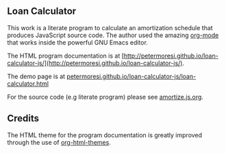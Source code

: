 Loan Calculator
--
This work is a literate program to calculate an amortization schedule that produces JavaScript source code. The author used the amazing [org-mode](http://org-mode.org) that works inside the powerful GNU Emacs editor.

The HTML program documentation is at [http://petermoresi.github.io/loan-calculator-js/](http://petermoresi.github.io/loan-calculator-js/).

The demo page is at [petermoresi.github.io/loan-calculator-js/loan-calculator.html](http://petermoresi.github.io/loan-calculator-js/loan-calculator.html)

For the source code (e.g literate program) please see [amortize.js.org](./amortize.js.org). 

Credits
--
The HTML theme for the program documentation is greatly improved through the use of [org-html-themes](https://github.com/fniessen/org-html-themes).
